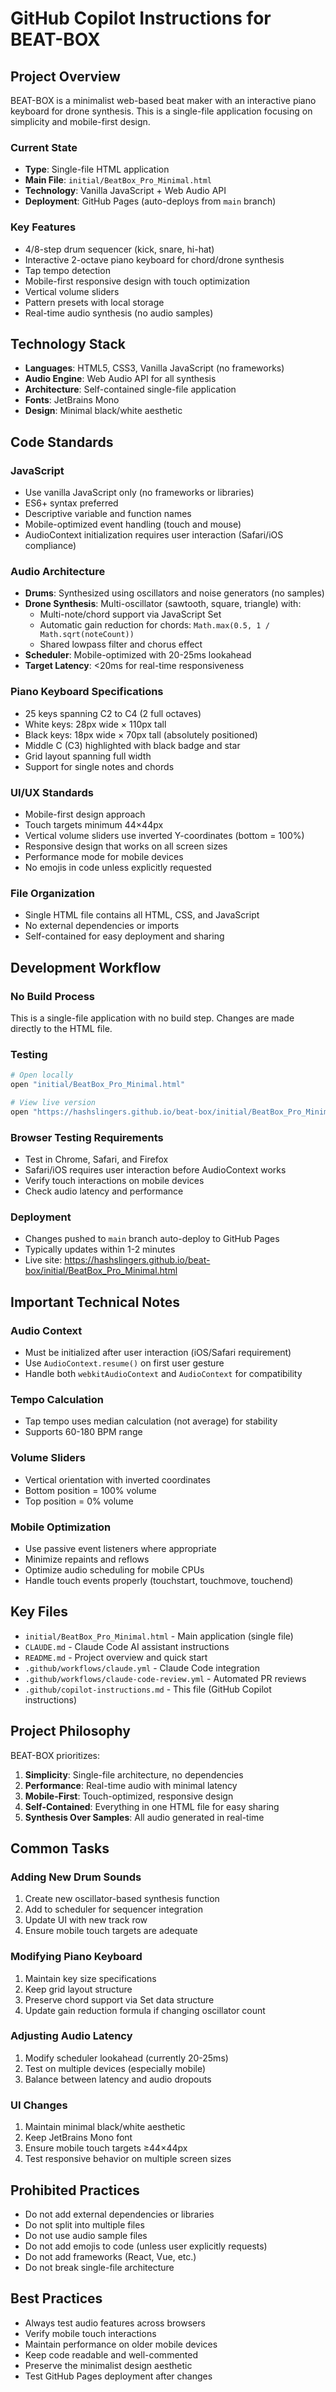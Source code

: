 # GitHub Copilot Instructions for BEAT-BOX

## Project Overview

BEAT-BOX is a minimalist web-based beat maker with an interactive piano keyboard for drone synthesis. This is a single-file application focusing on simplicity and mobile-first design.

### Current State

- **Type**: Single-file HTML application
- **Main File**: `initial/BeatBox_Pro_Minimal.html`
- **Technology**: Vanilla JavaScript + Web Audio API
- **Deployment**: GitHub Pages (auto-deploys from `main` branch)

### Key Features

- 4/8-step drum sequencer (kick, snare, hi-hat)
- Interactive 2-octave piano keyboard for chord/drone synthesis
- Tap tempo detection
- Mobile-first responsive design with touch optimization
- Vertical volume sliders
- Pattern presets with local storage
- Real-time audio synthesis (no audio samples)

## Technology Stack

- **Languages**: HTML5, CSS3, Vanilla JavaScript (no frameworks)
- **Audio Engine**: Web Audio API for all synthesis
- **Architecture**: Self-contained single-file application
- **Fonts**: JetBrains Mono
- **Design**: Minimal black/white aesthetic

## Code Standards

### JavaScript

- Use vanilla JavaScript only (no frameworks or libraries)
- ES6+ syntax preferred
- Descriptive variable and function names
- Mobile-optimized event handling (touch and mouse)
- AudioContext initialization requires user interaction (Safari/iOS compliance)

### Audio Architecture

- **Drums**: Synthesized using oscillators and noise generators (no samples)
- **Drone Synthesis**: Multi-oscillator (sawtooth, square, triangle) with:
  - Multi-note/chord support via JavaScript Set
  - Automatic gain reduction for chords: `Math.max(0.5, 1 / Math.sqrt(noteCount))`
  - Shared lowpass filter and chorus effect
- **Scheduler**: Mobile-optimized with 20-25ms lookahead
- **Target Latency**: <20ms for real-time responsiveness

### Piano Keyboard Specifications

- 25 keys spanning C2 to C4 (2 full octaves)
- White keys: 28px wide × 110px tall
- Black keys: 18px wide × 70px tall (absolutely positioned)
- Middle C (C3) highlighted with black badge and star
- Grid layout spanning full width
- Support for single notes and chords

### UI/UX Standards

- Mobile-first design approach
- Touch targets minimum 44×44px
- Vertical volume sliders use inverted Y-coordinates (bottom = 100%)
- Responsive design that works on all screen sizes
- Performance mode for mobile devices
- No emojis in code unless explicitly requested

### File Organization

- Single HTML file contains all HTML, CSS, and JavaScript
- No external dependencies or imports
- Self-contained for easy deployment and sharing

## Development Workflow

### No Build Process

This is a single-file application with no build step. Changes are made directly to the HTML file.

### Testing

```bash
# Open locally
open "initial/BeatBox_Pro_Minimal.html"

# View live version
open "https://hashslingers.github.io/beat-box/initial/BeatBox_Pro_Minimal.html"
```

### Browser Testing Requirements

- Test in Chrome, Safari, and Firefox
- Safari/iOS requires user interaction before AudioContext works
- Verify touch interactions on mobile devices
- Check audio latency and performance

### Deployment

- Changes pushed to `main` branch auto-deploy to GitHub Pages
- Typically updates within 1-2 minutes
- Live site: https://hashslingers.github.io/beat-box/initial/BeatBox_Pro_Minimal.html

## Important Technical Notes

### Audio Context

- Must be initialized after user interaction (iOS/Safari requirement)
- Use `AudioContext.resume()` on first user gesture
- Handle both `webkitAudioContext` and `AudioContext` for compatibility

### Tempo Calculation

- Tap tempo uses median calculation (not average) for stability
- Supports 60-180 BPM range

### Volume Sliders

- Vertical orientation with inverted coordinates
- Bottom position = 100% volume
- Top position = 0% volume

### Mobile Optimization

- Use passive event listeners where appropriate
- Minimize repaints and reflows
- Optimize audio scheduling for mobile CPUs
- Handle touch events properly (touchstart, touchmove, touchend)

## Key Files

- `initial/BeatBox_Pro_Minimal.html` - Main application (single file)
- `CLAUDE.md` - Claude Code AI assistant instructions
- `README.md` - Project overview and quick start
- `.github/workflows/claude.yml` - Claude Code integration
- `.github/workflows/claude-code-review.yml` - Automated PR reviews
- `.github/copilot-instructions.md` - This file (GitHub Copilot instructions)

## Project Philosophy

BEAT-BOX prioritizes:

1. **Simplicity**: Single-file architecture, no dependencies
2. **Performance**: Real-time audio with minimal latency
3. **Mobile-First**: Touch-optimized, responsive design
4. **Self-Contained**: Everything in one HTML file for easy sharing
5. **Synthesis Over Samples**: All audio generated in real-time

## Common Tasks

### Adding New Drum Sounds

1. Create new oscillator-based synthesis function
2. Add to scheduler for sequencer integration
3. Update UI with new track row
4. Ensure mobile touch targets are adequate

### Modifying Piano Keyboard

1. Maintain key size specifications
2. Keep grid layout structure
3. Preserve chord support via Set data structure
4. Update gain reduction formula if changing oscillator count

### Adjusting Audio Latency

1. Modify scheduler lookahead (currently 20-25ms)
2. Test on multiple devices (especially mobile)
3. Balance between latency and audio dropouts

### UI Changes

1. Maintain minimal black/white aesthetic
2. Keep JetBrains Mono font
3. Ensure mobile touch targets ≥44×44px
4. Test responsive behavior on multiple screen sizes

## Prohibited Practices

- Do not add external dependencies or libraries
- Do not split into multiple files
- Do not use audio sample files
- Do not add emojis to code (unless user explicitly requests)
- Do not add frameworks (React, Vue, etc.)
- Do not break single-file architecture

## Best Practices

- Always test audio features across browsers
- Verify mobile touch interactions
- Maintain performance on older mobile devices
- Keep code readable and well-commented
- Preserve the minimalist design aesthetic
- Test GitHub Pages deployment after changes
